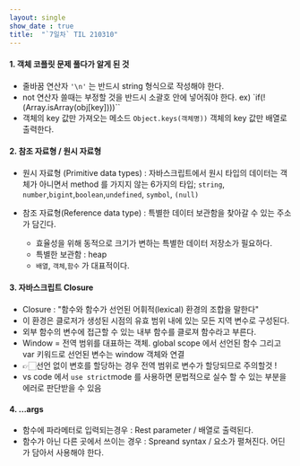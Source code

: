 ```yaml
---
layout: single
show_date : true
title:  "`7일차` TIL 210310"
---
```


#### 1. 객체 코플릿 문제 풀다가 알게 된 것
- 줄바꿈 연산자 `'\n'` 는 반드시 string 형식으로 작성해야 한다.
- not 연산자 쓸때는 부정할 것을 반드시 소괄호 안에 넣어줘야 한다. ex) `if(!(Array.isArray(obj[key])))``
- 객체의 key 값만 가져오는 메소드 `Object.keys(객체명))` 객체의 key 값만 배열로 출력한다.

#### 2. 참조 자료형 / 원시 자료형
- 원시 자료형 (Primitive data types) : 자바스크립트에서 원시 타입의 데이터는 객체가 아니면서 method 를 가지지 않는 6가지의 타입;
`string`, `number`,`bigint`,`boolean`,`undefined`, `symbol`, `(null)`

- 참조 자료형(Reference data type) : 특별한 데이터 보관함을 찾아갈 수 있는 주소가 담긴다.
  - 효율성을 위해 동적으로 크기가 변하는 특별한 데이터 저장소가 필요하다.
  - 특별한 보관함 : heap
  - `배열`, `객체`,`함수` 가 대표적이다.

#### 3. 자바스크립트 Closure
- Closure : "함수와 함수가 선언된 어휘적(lexical) 환경의 조합을 말한다"
- 이 환경은 클로저가 생성된 시점의 유효 범위 내에 있는 모든 지역 변수로 구성된다.
- 외부 함수의 변수에 접근할 수 있는 내부 함수를 클로져 함수라고 부른다.
- Window = 전역 범위를 대표하는 객체. global scope 에서 선언된 함수 그리고 var 키워드로 선언된 변수는 window 객체와 연결
- 👉🏻선언 없이 변호를 할당하는 경우 전역 범위로 변수가 할당되므로 주의할것 !
- vs code 에서 `use strict`mode 를 사용하면 문법적으로 실수 할 수 있는 부분을 에러로 판단받을 수 있음

#### 4. ...args
- 함수에 파라메터로 입력되는경우 : Rest parameter / 배열로 출력된다.
- 함수가 아닌 다른 곳에서 쓰이는 경우 : Spreand syntax /  요소가 펼쳐진다. 어딘가 담아서 사용해야 한다.
